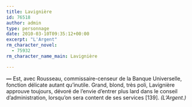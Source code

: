 ```yaml
---
title: Lavignière
id: 76518
author: admin
type: personnage
date: 2010-03-10T09:35:12+00:00
excerpt: "L'Argent"
rm_character_novel:
  - 75932
rm_character_name_main: Lavignière

---
```

**—** Est, avec Rousseau, commissaire-censeur de la Banque Universelle, fonction délicate autant qu&rsquo;inutile. Grand, blond, très poli, Lavignière approuve toujours, dévoré de l&rsquo;envie d&rsquo;entrer plus lard dans le conseil d&rsquo;administration, lorsqu&rsquo;on sera content de ses services [139]. _(L&rsquo;Argent.)_
